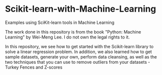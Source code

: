 # Scikit-learn-with-Machine-Learning
Examples using SciKit-learn tools in Machine Learning 


The work done in this repository is from the book "Python: Machine Learning" by Wei-Meng Lee.  I do not own the legal rights to it.

In this repository, we see how to get started with the Scikit-learn library to solve a linear regression problem.  In addition, we also learned how to get sample datasets, generate your own, perform data cleansing, as well as the two techniques that you can use to remove outliers from your datasets - Turkey Fences and Z-scores
